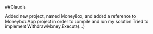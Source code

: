 ##Claudia

Added new project, named MoneyBox, and added a reference to Moneybox.App project in order to compile and run my solution
Tried to implement WithdrawMoney.Execute(...)
